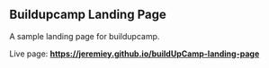 ## Buildupcamp Landing Page

A sample landing page for buildupcamp.

Live page: **<https://jeremiey.github.io/buildUpCamp-landing-page>**
